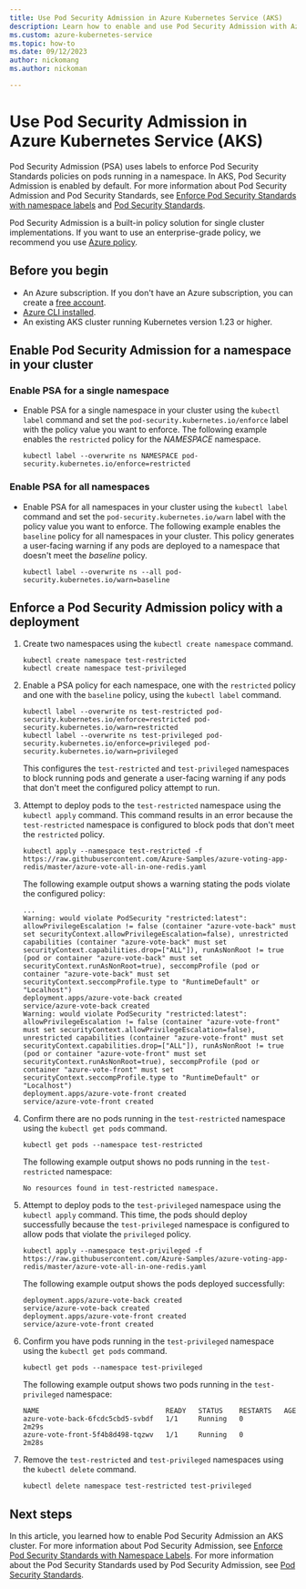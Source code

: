 ```yaml
---
title: Use Pod Security Admission in Azure Kubernetes Service (AKS)
description: Learn how to enable and use Pod Security Admission with Azure Kubernetes Service (AKS).
ms.custom: azure-kubernetes-service
ms.topic: how-to
ms.date: 09/12/2023
author: nickomang
ms.author: nickoman

---
```


# Use Pod Security Admission in Azure Kubernetes Service (AKS)

Pod Security Admission (PSA) uses labels to enforce Pod Security Standards policies on pods running in a namespace. In AKS, Pod Security Admission is enabled by default. For more information about Pod Security Admission and Pod Security Standards, see [Enforce Pod Security Standards with namespace labels][kubernetes-psa] and [Pod Security Standards][kubernetes-pss].

Pod Security Admission is a built-in policy solution for single cluster implementations. If you want to use an enterprise-grade policy, we recommend you use [Azure policy](use-azure-policy.md).

## Before you begin

- An Azure subscription. If you don't have an Azure subscription, you can create a [free account](https://azure.microsoft.com/free).
- [Azure CLI installed](/cli/azure/install-azure-cli).
- An existing AKS cluster running Kubernetes version 1.23 or higher.

## Enable Pod Security Admission for a namespace in your cluster

### Enable PSA for a single namespace

- Enable PSA for a single namespace in your cluster using the `kubectl label` command and set the `pod-security.kubernetes.io/enforce` label with the policy value you want to enforce. The following example enables the `restricted` policy for the *NAMESPACE* namespace.

    ```azurecli-interactive
    kubectl label --overwrite ns NAMESPACE pod-security.kubernetes.io/enforce=restricted
    ```

### Enable PSA for all namespaces

- Enable PSA for all namespaces in your cluster using the `kubectl label` command and set the `pod-security.kubernetes.io/warn` label with the policy value you want to enforce. The following example enables the `baseline` policy for all namespaces in your cluster. This policy generates a user-facing warning if any pods are deployed to a namespace that doesn't meet the *baseline* policy.

    ```azurecli-interactive
    kubectl label --overwrite ns --all pod-security.kubernetes.io/warn=baseline
    ```

## Enforce a Pod Security Admission policy with a deployment

1. Create two namespaces using the `kubectl create namespace` command.

    ```azurecli-interactive
    kubectl create namespace test-restricted
    kubectl create namespace test-privileged
    ```

1. Enable a PSA policy for each namespace, one with the `restricted` policy and one with the `baseline` policy, using the `kubectl label` command.

    ```azurecli-interactive
    kubectl label --overwrite ns test-restricted pod-security.kubernetes.io/enforce=restricted pod-security.kubernetes.io/warn=restricted
    kubectl label --overwrite ns test-privileged pod-security.kubernetes.io/enforce=privileged pod-security.kubernetes.io/warn=privileged
    ```

    This configures the `test-restricted` and `test-privileged` namespaces to block running pods and generate a user-facing warning if any pods that don't meet the configured policy attempt to run.

1. Attempt to deploy pods to the `test-restricted` namespace using the `kubectl apply` command. This command results in an error because the `test-restricted` namespace is configured to block pods that don't meet the `restricted` policy.

    ```azurecli-interactive
    kubectl apply --namespace test-restricted -f https://raw.githubusercontent.com/Azure-Samples/azure-voting-app-redis/master/azure-vote-all-in-one-redis.yaml
    ```

    The following example output shows a warning stating the pods violate the configured policy:

    ```output
    ...
    Warning: would violate PodSecurity "restricted:latest": allowPrivilegeEscalation != false (container "azure-vote-back" must set securityContext.allowPrivilegeEscalation=false), unrestricted capabilities (container "azure-vote-back" must set securityContext.capabilities.drop=["ALL"]), runAsNonRoot != true (pod or container "azure-vote-back" must set securityContext.runAsNonRoot=true), seccompProfile (pod or container "azure-vote-back" must set securityContext.seccompProfile.type to "RuntimeDefault" or "Localhost")
    deployment.apps/azure-vote-back created
    service/azure-vote-back created
    Warning: would violate PodSecurity "restricted:latest": allowPrivilegeEscalation != false (container "azure-vote-front" must set securityContext.allowPrivilegeEscalation=false), unrestricted capabilities (container "azure-vote-front" must set securityContext.capabilities.drop=["ALL"]), runAsNonRoot != true (pod or container "azure-vote-front" must set securityContext.runAsNonRoot=true), seccompProfile (pod or container "azure-vote-front" must set securityContext.seccompProfile.type to "RuntimeDefault" or "Localhost")
    deployment.apps/azure-vote-front created
    service/azure-vote-front created
    ```

1. Confirm there are no pods running in the `test-restricted` namespace using the `kubectl get pods` command.

    ```azurecli-interactive
    kubectl get pods --namespace test-restricted
    ```

    The following example output shows no pods running in the `test-restricted` namespace:

    ```output
    No resources found in test-restricted namespace.
    ```

1. Attempt to deploy pods to the `test-privileged` namespace using the `kubectl apply` command. This time, the pods should deploy successfully because the `test-privileged` namespace is configured to allow pods that violate the `privileged` policy.

    ```azurecli-interactive
    kubectl apply --namespace test-privileged -f https://raw.githubusercontent.com/Azure-Samples/azure-voting-app-redis/master/azure-vote-all-in-one-redis.yaml
    ```

    The following example output shows the pods deployed successfully:

    ```output
    deployment.apps/azure-vote-back created
    service/azure-vote-back created
    deployment.apps/azure-vote-front created
    service/azure-vote-front created
    ```

1. Confirm you have pods running in the `test-privileged` namespace using the `kubectl get pods` command.

    ```azurecli-interactive
    kubectl get pods --namespace test-privileged
    ```

    The following example output shows two pods running in the `test-privileged` namespace:

    ```output
    NAME                               READY   STATUS    RESTARTS   AGE
    azure-vote-back-6fcdc5cbd5-svbdf   1/1     Running   0          2m29s
    azure-vote-front-5f4b8d498-tqzwv   1/1     Running   0          2m28s
    ```

1. Remove the `test-restricted` and `test-privileged` namespaces using the `kubectl delete` command.

    ```azurecli-interactive
    kubectl delete namespace test-restricted test-privileged
    ```

## Next steps

In this article, you learned how to enable Pod Security Admission an AKS cluster. For more information about Pod Security Admission, see [Enforce Pod Security Standards with Namespace Labels][kubernetes-psa]. For more information about the Pod Security Standards used by Pod Security Admission, see [Pod Security Standards][kubernetes-pss].

<!-- LINKS - Internal -->
[kubernetes-psa]: https://kubernetes.io/docs/tasks/configure-pod-container/enforce-standards-namespace-labels/
[kubernetes-pss]: https://kubernetes.io/docs/concepts/security/pod-security-standards/

